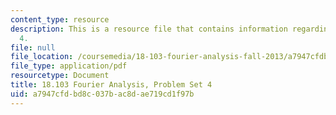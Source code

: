 ```yaml
---
content_type: resource
description: This is a resource file that contains information regarding problem set
  4.
file: null
file_location: /coursemedia/18-103-fourier-analysis-fall-2013/a7947cfdbd8c037bac8dae719cd1f97b_MIT18_103F13_pset4.pdf
file_type: application/pdf
resourcetype: Document
title: 18.103 Fourier Analysis, Problem Set 4
uid: a7947cfd-bd8c-037b-ac8d-ae719cd1f97b
---
```


